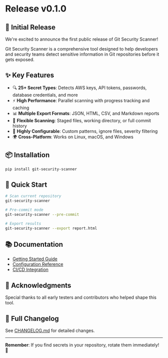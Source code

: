 # Release v0.1.0

## 🎉 Initial Release

We're excited to announce the first public release of Git Security Scanner!

Git Security Scanner is a comprehensive tool designed to help developers and security teams detect sensitive information in Git repositories before it gets exposed.

## ✨ Key Features

- 🔍 **25+ Secret Types**: Detects AWS keys, API tokens, passwords, database credentials, and more
- ⚡ **High Performance**: Parallel scanning with progress tracking and caching
- 📊 **Multiple Export Formats**: JSON, HTML, CSV, and Markdown reports
- 🎯 **Flexible Scanning**: Staged files, working directory, or full commit history
- 🔧 **Highly Configurable**: Custom patterns, ignore files, severity filtering
- 🌍 **Cross-Platform**: Works on Linux, macOS, and Windows

## 📦 Installation

```bash
pip install git-security-scanner
```

## 🚀 Quick Start

```bash
# Scan current repository
git-security-scanner

# Pre-commit mode
git-security-scanner --pre-commit

# Export results
git-security-scanner --export report.html
```

## 📚 Documentation

- [Getting Started Guide](https://github.com/vyacheslavmeyerzon/security-scanner/wiki/Getting-Started)
- [Configuration Reference](https://github.com/vyacheslavmeyerzon/security-scanner/wiki/Configuration)
- [CI/CD Integration](https://github.com/vyacheslavmeyerzon/security-scanner/wiki/CI-CD-Integration)

## 🙏 Acknowledgments

Special thanks to all early testers and contributors who helped shape this tool.

## 📝 Full Changelog

See [CHANGELOG.md](https://github.com/vyacheslavmeyerzon/security-scanner/blob/main/CHANGELOG.md) for detailed changes.

---

**Remember**: If you find secrets in your repository, rotate them immediately! 🔐